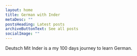 ```yaml
---
layout: home
title: German with Inder
metaDesc: ""
postsHeading: Latest posts
archiveButtonText: See all posts
socialImage: ""
---
```

Deutsch Mit Inder is a my 100 days journey to learn German.